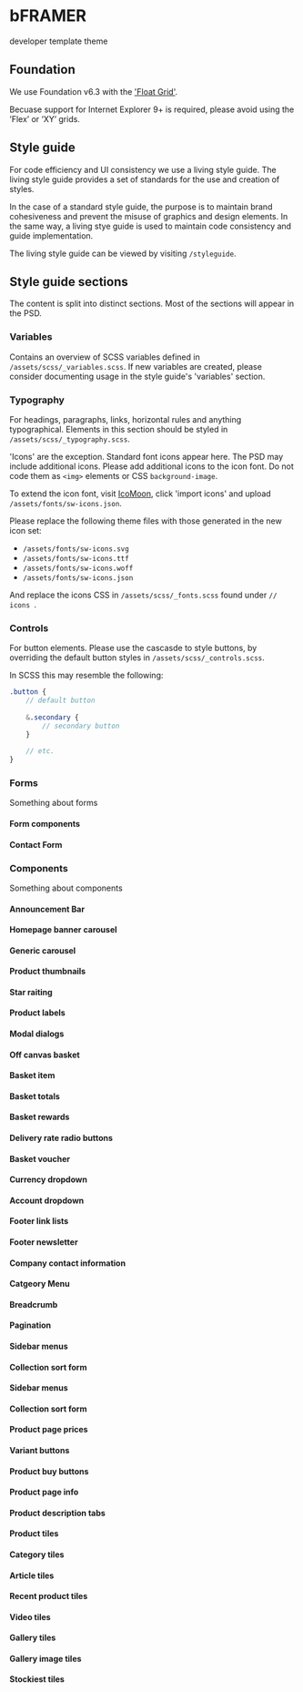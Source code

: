 # bFRAMER
developer template theme

## Foundation ##
We use Foundation v6.3 with the ['Float Grid'](https://foundation.zurb.com/sites/docs/grid.html).

Becuase support for Internet Explorer 9+ is required, please avoid using the ’Flex’ or ‘XY’ grids.

## Style guide ##
For code efficiency and UI consistency we use a living style guide. The living style guide provides a set of standards for the use and creation of styles.

In the case of a standard style guide, the purpose is to maintain brand cohesiveness and prevent the misuse of graphics and design elements. In the same way, a living stye guide is used to maintain code consistency and guide implementation.

The living style guide can be viewed by visiting `/styleguide`.

## Style guide sections ##
The content is split into distinct sections. Most of the sections will appear in the PSD.  

### Variables ###
Contains an overview of SCSS variables defined in `/assets/scss/_variables.scss`.
If new variables are created, please consider documenting usage in the style guide's 'variables' section.

### Typography ###
For headings, paragraphs, links, horizontal rules and anything typographical. Elements in this section should be styled in `/assets/scss/_typography.scss`.

'Icons' are the exception. 
Standard font icons appear here. The PSD may include additional icons. Please add additional icons to the icon font. Do not code them as `<img>` elements or CSS `background-image`.

To extend the icon font, visit [IcoMoon](https://icomoon.io/app/), click 'import icons' and upload `/assets/fonts/sw-icons.json`.

Please replace the following theme files with those generated in the new icon set:
* `/assets/fonts/sw-icons.svg`
* `/assets/fonts/sw-icons.ttf`
* `/assets/fonts/sw-icons.woff`
* `/assets/fonts/sw-icons.json`

And replace the icons CSS in `/assets/scss/_fonts.scss` found under `// icons `.

### Controls ###
For button elements. Please use the cascasde to style buttons, by overriding the default button styles in `/assets/scss/_controls.scss`.

In SCSS this may resemble the following:
```scss
.button {
    // default button
    
    &.secondary {
        // secondary button
    }
    
    // etc.
}
```

### Forms ###
Something about forms

#### Form components ####

#### Contact Form ####


### Components ###
Something about components

#### Announcement Bar ####

#### Homepage banner carousel ####

#### Generic carousel ####

#### Product thumbnails ####

#### Star raiting ####

#### Product labels ####

#### Modal dialogs ####

#### Off canvas basket ####

#### Basket item ####

#### Basket totals ####

#### Basket rewards ####

#### Delivery rate radio buttons ####

#### Basket voucher ####

#### Currency dropdown ####

#### Account dropdown ####

#### Footer link lists ####

#### Footer newsletter ####

#### Company contact information ####

#### Catgeory Menu ####

#### Breadcrumb ####

#### Pagination ####

#### Sidebar menus ####

#### Collection sort form ####

#### Sidebar menus ####

#### Collection sort form ####

#### Product page prices ####

#### Variant buttons ####

#### Product buy buttons ####

#### Product page info ####

#### Product description tabs ####

#### Product tiles ####

#### Category tiles ####

#### Article tiles ####

#### Recent product tiles ####

#### Video tiles ####

#### Gallery tiles ####

#### Gallery image tiles ####

#### Stockiest tiles ####









